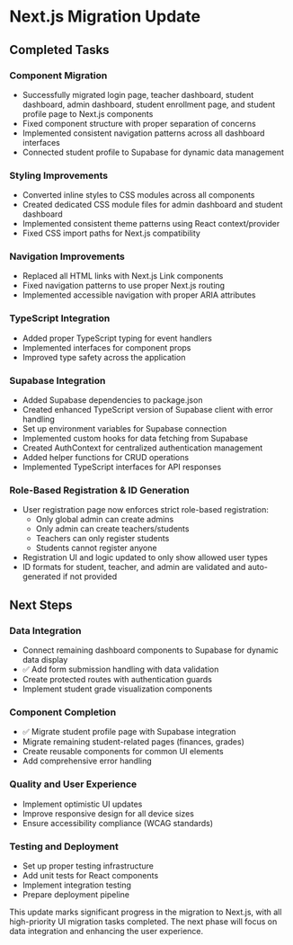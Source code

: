 # Next.js Migration Update

## Completed Tasks

### Component Migration

- Successfully migrated login page, teacher dashboard, student dashboard, admin dashboard, student enrollment page, and student profile page to Next.js components
- Fixed component structure with proper separation of concerns
- Implemented consistent navigation patterns across all dashboard interfaces
- Connected student profile to Supabase for dynamic data management

### Styling Improvements

- Converted inline styles to CSS modules across all components
- Created dedicated CSS module files for admin dashboard and student dashboard
- Implemented consistent theme patterns using React context/provider
- Fixed CSS import paths for Next.js compatibility

### Navigation Improvements

- Replaced all HTML links with Next.js Link components
- Fixed navigation patterns to use proper Next.js routing
- Implemented accessible navigation with proper ARIA attributes

### TypeScript Integration

- Added proper TypeScript typing for event handlers
- Implemented interfaces for component props
- Improved type safety across the application

### Supabase Integration

- Added Supabase dependencies to package.json
- Created enhanced TypeScript version of Supabase client with error handling
- Set up environment variables for Supabase connection
- Implemented custom hooks for data fetching from Supabase
- Created AuthContext for centralized authentication management
- Added helper functions for CRUD operations
- Implemented TypeScript interfaces for API responses

### Role-Based Registration & ID Generation

- User registration page now enforces strict role-based registration:
  - Only global admin can create admins
  - Only admin can create teachers/students
  - Teachers can only register students
  - Students cannot register anyone
- Registration UI and logic updated to only show allowed user types
- ID formats for student, teacher, and admin are validated and auto-generated if not provided

## Next Steps

### Data Integration

- Connect remaining dashboard components to Supabase for dynamic data display
- ✅ Add form submission handling with data validation
- Create protected routes with authentication guards
- Implement student grade visualization components

### Component Completion

- ✅ Migrate student profile page with Supabase integration
- Migrate remaining student-related pages (finances, grades)
- Create reusable components for common UI elements
- Add comprehensive error handling

### Quality and User Experience

- Implement optimistic UI updates
- Improve responsive design for all device sizes
- Ensure accessibility compliance (WCAG standards)

### Testing and Deployment

- Set up proper testing infrastructure
- Add unit tests for React components
- Implement integration testing
- Prepare deployment pipeline

This update marks significant progress in the migration to Next.js, with all high-priority UI migration tasks completed. The next phase will focus on data integration and enhancing the user experience.
